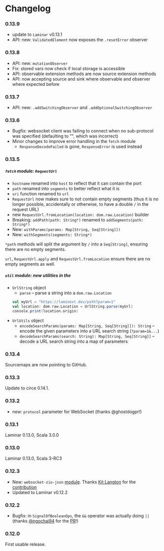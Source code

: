 # Changelog

### 0.13.9

* update to `Laminar` v0.13.1
* API: new: `ValidatedElement` now exposes the `.resetError` observer

### 0.13.8

* API: new: `mutationObserver`
* Fix: stored vars now check if local storage is accessible
* API: observable extension methods are now source extension methods
* API: now accepting source and sink where observable and observer where expected before 

### 0.13.7

* API: new: `.addSwitchingObserver` and `.addOptionalSwitchingObserver`

### 0.13.6

* Bugfix: websocket client was failing to connect when no sub-protocol was specified (defaulting to "", which 
  was incorrect)  
* Minor changes to improve error handling in the `fetch` module
  * `ResponseDecodeFailed` is gone, `ResponseError` is used instead
  
### 0.13.5

##### `fetch` module: `RequestUrl`

* `hostname` renamed into `host` to reflect that it can contain the port
* `path` renamed into `segments` to better reflect what it is
* `uri` function renamed to `url`
* `RequestUrl` now makes sure to not contain empty segments (thus it is no longer possible,
  accidentally or otherwise, to have a double `/` in the request URL)
* new `RequestUrl.fromLocation(location: dom.raw.Location)` builder
* Breaking: `addPath(path: String*)` renamed to `addSegments(path: String*)`
* New: `withParams(params: Map[String, Seq[String]])`
* New: `withSegments(segments: String*)`

`*path` methods will split the argument by `/` into a `Seq[String]`, ensuring there are 
no empty segments.

`url`, `RequestUrl.apply` and `RequestUrl.fromLocation` ensure there are no empty segments as well.


##### `util` module: new utilities in the

* `UrlString` object
  * `parse` – parse a string into a `dom.raw.Location`
  ```scala
  val myUrl = "https://laminext.dev/path?param=1"
  val location: dom.raw.Location = UrlString.parse(myUrl) 
  console.print(location.origin)
  ```
* `UrlUtils` object
  * `encodeSearchParams(params: Map[String, Seq[String]]): String` – encode the given parameters into a URL search string (`?param=1&...`)
  * `decodeSearchParams(search: String): Map[String, Seq[String]]` – decode a URL search string into a map of parameters

### 0.13.4

Sourcemaps are now pointing to GitHub.

### 0.13.3

Update to circe 0.14.1.

### 0.13.2

* new: `protocol` parameter for WebSocket (thanks @ghostdogpr!) 

### 0.13.1

Laminar 0.13.0, Scala 3.0.0 

### 0.13.0

Laminar 0.13.0, Scala 3-RC3

### 0.12.3

* New: `websocket-zio-json` [module](https://laminext.dev/websocket/zio-json). Thanks [Kit Langton](https://github.com/kitlangton) for the [contribution](https://github.com/tulz-app/laminext/pull/17)
* Updated to Laminar v0.12.2

### 0.12.2

* Bugfix: in `SignalOfBooleanOps`, the `&&` operator was actually doing `||` (thanks [@ngochai94](https://github.com/ngochai94) for the [PR](https://github.com/tulz-app/laminext/pull/14)!)

### 0.12.0

First usable release.
